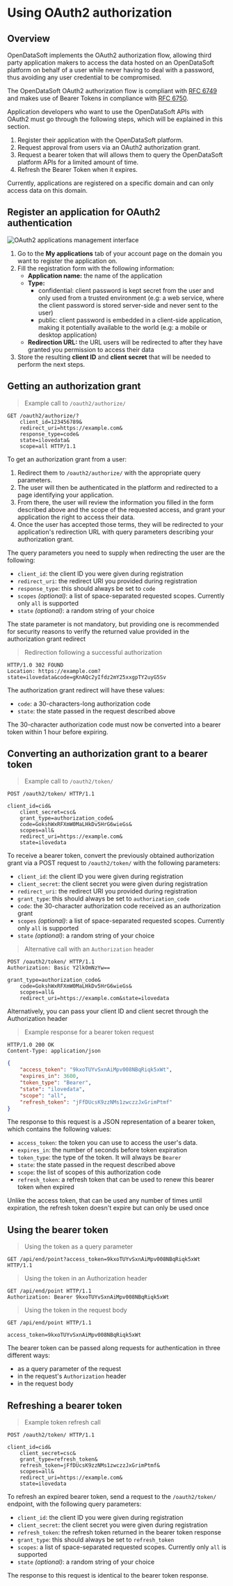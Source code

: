 # Using OAuth2 authorization

## Overview

OpenDataSoft implements the OAuth2 authorization flow, allowing third party application makers to access the data
hosted on an OpenDataSoft platform on behalf of a user while never having to deal with a password, thus avoiding any user
credential to be compromised.

The OpenDataSoft OAuth2 authorization flow is compliant with [RFC 6749](https://tools.ietf.org/html/rfc6749) and makes
use of Bearer Tokens in compliance with [RFC 6750](https://tools.ietf.org/html/rfc6750).

Application developers who want to use the OpenDataSoft APIs with OAuth2 must go through the following steps, which will be explained in this section.

1. Register their application with the OpenDataSoft platform.
2. Request approval from users via an OAuth2 authorization grant.
3. Request a bearer token that will allows them to query the OpenDataSoft platform APIs for a limited amount of time.
4. Refresh the Bearer Token when it expires.

Currently, applications are registered on a specific domain and can only access data on this domain.

## Register an application for OAuth2 authentication

![OAuth2 applications management interface](common/oauth2__applications.png)

1. Go to the **My applications** tab of your account page on the domain you want to register the application on.
2. Fill the registration form with the following information:
    * **Application name:** the name of the application
    * **Type:**
        * confidential: client password is kept secret from the user and only used from a trusted environment (e.g: a web service, where the client password is stored server-side and never sent to the user)
        * public: client password is embedded in a client-side application, making it potentially available to the world (e.g: a mobile or desktop application)
    * **Redirection URL:** the URL users will be redirected to after they have granted you permission to access their data
3. Store the resulting **client ID** and **client secret** that will be needed to perform the next steps.

## Getting an authorization grant

> Example call to `/oauth2/authorize/`

```text
GET /oauth2/authorize/?
    client_id=123456789&
    redirect_uri=https://example.com&
    response_type=code&
    state=ilovedata&
    scope=all HTTP/1.1
```

To get an authorization grant from a user:

1. Redirect them to `/oauth2/authorize/` with the appropriate query parameters.
2. The user will then be authenticated in the platform and redirected to a page identifying your application.
3. From there, the user will review the information you filled in the form described above and the scope of the requested access, and grant your application the right to access their data.
4. Once the user has accepted those terms, they will be redirected to your application's redirection URL with query parameters describing your authorization grant.

The query parameters you need to supply when redirecting the user are the following:

* `client_id`: the client ID you were given during registration
* `redirect_uri`: the redirect URI you provided during registration
* `response_type`: this should always be set to `code`
* `scopes` *(optional)*: a list of space-separated requested scopes. Currently only `all` is supported
* `state` *(optional)*: a random string of your choice

<aside>
The state parameter is not mandatory, but providing one is recommended for security reasons to verify the returned value provided in the authorization grant redirect
</aside>

> Redirection following a successful authorization

```text
HTTP/1.0 302 FOUND
Location: https://example.com?state=ilovedata&code=gKnAQc2yIfdz2mY25xxgpTY2uyG5Sv
```

The authorization grant redirect will have these values:

* `code`: a 30-characters-long authorization code
* `state`: the state passed in the request described above

The 30-character authorization code must now be converted into a bearer token within 1 hour before expiring.

## Converting an authorization grant to a bearer token

> Example call to `/oauth2/token/`

```http
POST /oauth2/token/ HTTP/1.1

client_id=cid&
    client_secret=csc&
    grant_type=authorization_code&
    code=GokshWxRFXmW0MaLHkDv5HrG6wieGs&
    scopes=all&
    redirect_uri=https://example.com&
    state=ilovedata
```

To receive a bearer token, convert the previously obtained authorization grant via a POST request to `/oauth2/token/` with the following parameters:

* `client_id`: the client ID you were given during registration
* `client_secret`: the client secret you were given during registration
* `redirect_uri`: the redirect URI you provided during registration
* `grant_type`: this should always be set to `authorization_code`
* `code`: the 30-character authorization code received as an authorization grant
* `scopes` *(optional)*: a list of space-separated requested scopes. Currently only `all` is supported
* `state` *(optional)*: a random string of your choice

> Alternative call with an `Authorization` header

```http
POST /oauth2/token/ HTTP/1.1
Authorization: Basic Y2lkOmNzYw==

grant_type=authorization_code&
    code=GokshWxRFXmW0MaLHkDv5HrG6wieGs&
    scopes=all&
    redirect_uri=https://example.com&state=ilovedata
```

Alternatively, you can pass your client ID and client secret through the Authorization header

> Example response for a bearer token request

```http
HTTP/1.0 200 OK
Content-Type: application/json
```

```json
{
    "access_token": "9kxoTUYvSxnAiMpv008NBqRiqk5xWt",
    "expires_in": 3600,
    "token_type": "Bearer",
    "state": "ilovedata",
    "scope": "all",
    "refresh_token": "jFfDUcsK9zzNMs1zwczzJxGrimPtmf"
}
```

The response to this request is a JSON representation of a bearer token, which contains the following values:

* `access_token`: the token you can use to access the user's data.
* `expires_in`: the number of seconds before token expiration
* `token_type`: the type of the token. It will always be `Bearer`
* `state`: the state passed in the request described above
* `scope`: the list of scopes of this authorization code
* `refresh_token`: a refresh token that can be used to renew this bearer token when expired

<aside>
    Unlike the access token, that can be used any number of times until expiration, the refresh token doesn't expire but can only be used once
</aside>

## Using the bearer token

> Using the token as a query parameter

```http
GET /api/end/point?access_token=9kxoTUYvSxnAiMpv008NBqRiqk5xWt HTTP/1.1
```

> Using the token in an Authorization header

```http
GET /api/end/point HTTP/1.1
Authorization: Bearer 9kxoTUYvSxnAiMpv008NBqRiqk5xWt
```

> Using the token in the request body

```http
GET /api/end/point HTTP/1.1

access_token=9kxoTUYvSxnAiMpv008NBqRiqk5xWt
```

The bearer token can be passed along requests for authentication in three different ways:

* as a query parameter of the request
* in the request's `Authorization` header
* in the request body

## Refreshing a bearer token

> Example token refresh call

```http
POST /oauth2/token/ HTTP/1.1

client_id=cid&
    client_secret=csc&
    grant_type=refresh_token&
    refresh_token=jFfDUcsK9zzNMs1zwczzJxGrimPtmf&
    scopes=all&
    redirect_uri=https://example.com&
    state=ilovedata
```

To refresh an expired bearer token, send a request to the `/oauth2/token/` endpoint, with the following query parameters:

* `client_id`: the client ID you were given during registration
* `client_secret`: the client secret you were given during registration
* `refresh_token`: the refresh token returned in the bearer token response
* `grant_type`: this should always be set to `refresh_token`
* `scopes`: a list of space-separated requested scopes. Currently only `all` is supported
* `state` *(optional)*: a random string of your choice

The response to this request is identical to the bearer token response.

